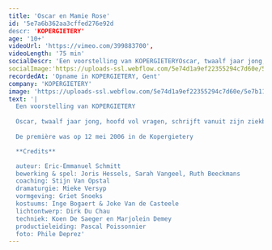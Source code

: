 ```yaml
---
title: 'Oscar en Mamie Rose'
id: '5e7a6b362aa3cffed276e92d
descr: 'KOPERGIETERY'
age: '10+'
videoUrl: 'https://vimeo.com/399883700',
videoLength: '75 min'
socialDescr: 'Een voorstelling van KOPERGIETERYOscar, twaalf jaar jong, hoofd vol vragen, schrijft vanuit zijn ziekbed brieven aan God (wie is dat eigenlijk en bestaat die wel en zo ja, waarom ik nu en die niet?) Hij beschrijft in enkele dagen zijn leven zoals hij dat zou willen meemaken...over een vrouw met een rozerode schort en 4711-parfum, verhalenverzinster van beroep, over Einstein... over Popcorn... over Bacon... over Ma en Pa (soms toch...) over de dokter... en over Peggy Blue, hartenverslindster van beroep...'
socialImage:'https://uploads-ssl.webflow.com/5e74d1a9ef22355294c7d60e/5e7a6afedc24a44bd55c3561_Kopergietery_OscarMaRose20060511(c)PhileDeprez_02.jpg'
recordedAt: 'Opname in KOPERGIETERY, Gent'
company: 'KOPERGIETERY'
image: 'https://uploads-ssl.webflow.com/5e74d1a9ef22355294c7d60e/5e7b118dd76ad1fc9dd077a3_Kopergietery_OscarMaRose20060511(c)PhileDeprez_02.jpg'
text: '|
  Een voorstelling van KOPERGIETERY
  
  Oscar, twaalf jaar jong, hoofd vol vragen, schrijft vanuit zijn ziekbed brieven aan God (wie is dat eigenlijk en bestaat die wel en zo ja, waarom ik nu en die niet?) Hij beschrijft in enkele dagen zijn leven zoals hij dat zou willen meemaken...over een vrouw met een rozerode schort en 4711-parfum, verhalenverzinster van beroep, over Einstein... over Popcorn... over Bacon... over Ma en Pa (soms toch...) over de dokter... en over Peggy Blue, hartenverslindster van beroep...
  
  De première was op 12 mei 2006 in de Kopergietery

  **Credits**

  auteur: Eric-Emmanuel Schmitt
  bewerking & spel: Joris Hessels, Sarah Vangeel, Ruth Beeckmans
  coaching: Stijn Van Opstal
  dramaturgie: Mieke Versyp
  vormgeving: Griet Snoeks
  kostuums: Inge Bogaert & Joke Van de Casteele
  lichtontwerp: Dirk Du Chau
  techniek: Koen De Saeger en Marjolein Demey
  productieleiding: Pascal Poissonnier
  foto: Phile Deprez'
---
```

